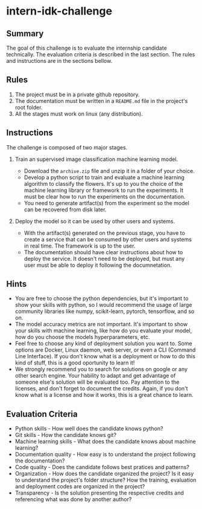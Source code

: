 # intern-idk-challenge

## Summary

The goal of this challenge is to evaluate the internship candidate technically. The evaluation criteria is described in
the last section. The rules and instructions are in the sections bellow.

## Rules

1. The project must be in a private github repository.
2. The documentation must be written in a `README.md` file in the project's root folder.
3. All the stages must work on linux (any distribution).

## Instructions

The challenge is composed of two major stages.

1. Train an supervised image classification machine learning model.
    - Download the `archive.zip` file and unzip it in a folder of your choice.
    - Develop a python script to train and evaluate a machine learning algorithm to classify the flowers. It's up to you the choice of the machine learning library or framework to run the experiments. It must be clear how to run the experiments on the documentation.
    - You need to generate artifact(s) from the experiment so the model can be recovered from disk later.

2. Deploy the model so it can be used by other users and systems.
    - With the artifact(s) generated on the previous stage, you have to create a service that can be consumed by other users and systems in real time. The framework is up to the user.
    - The documentation should have clear instructions about how to deploy the service. It doesn't need to be deployed, but must any user must be able to deploy it following the documnetation.

## Hints

- You are free to choose the python dependencies, but it's important to show your skills with python, so I would recommend the usage of large community libraries like numpy, scikit-learn, pytorch, tensorflow, and so on.
- The model accuracy metrics are not important. It's important to show your skills with machine learning, like how do you evaluate your model, how do you choose the models hyperparameters, etc.
- Feel free to choose any kind of deployment solution you want to. Some options are Docker, Linux daemon, web server, or even a CLI (Command Line Interface). If you don't know what is a deployment or how to do this kind of stuff, this is a good oportunity to learn it!
- We strongly recommend you to search for solutions on google or any other search engine. Your hability to adapt and get advantage of someone else's solution will be evaluated too. Pay attention to the licenses, and don't forget to document the credits. Again, if you don't know what is a license and how it works, this is a great chance to learn.

## Evaluation Criteria

- Python skills - How well does the candidate knows python?
- Git skills - How the candidate knows git?
- Machine learning skills - What does the candidate knows about machine learning?
- Documentation quality - How easy is to understand the project following the documentation?
- Code quality - Does the candidate follows best pratices and patterns?
- Organization - How does the candidate organized the project? Is it easy to understand the project's folder structure? How the training, evaluation and deployment codes are organized in the project?
- Transparency - Is the solution presenting the respective credits and referencing what was done by another author?
